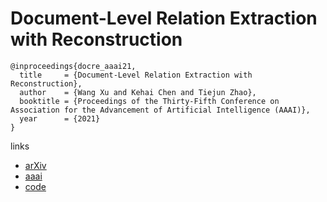 # Document-Level Relation Extraction with Reconstruction

```
@inproceedings{docre_aaai21,
  title     = {Document-Level Relation Extraction with Reconstruction},
  author    = {Wang Xu and Kehai Chen and Tiejun Zhao},
  booktitle = {Proceedings of the Thirty-Fifth Conference on Association for the Advancement of Artificial Intelligence (AAAI)},
  year      = {2021}
}
```

links
- [arXiv](https://arxiv.org/abs/2012.11384)
- [aaai](https://www.aaai.org/AAAI21Papers/AAAI-5035.XuW.pdf)
- [code](https://github.com/xwjim/DocRE-Rec)
